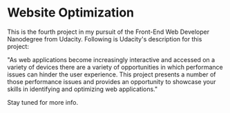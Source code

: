 # Website Optimization

This is the fourth project in my pursuit of the Front-End Web Developer
Nanodegree from Udacity. Following is Udacity's description for this project:

"As web applications become increasingly interactive and accessed on a variety
of devices there are a variety of opportunities in which performance issues can
hinder the user experience. This project presents a number of those performance
issues and provides an opportunity to showcase your skills in identifying and
optimizing web applications."

Stay tuned for more info.
